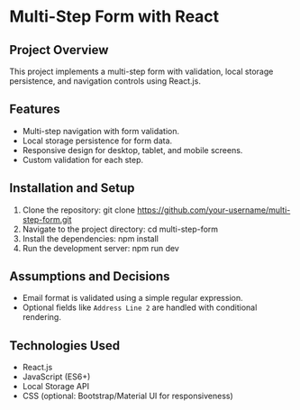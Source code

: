 # Multi-Step Form with React

## Project Overview
This project implements a multi-step form with validation, local storage persistence, and navigation controls using React.js.

## Features
- Multi-step navigation with form validation.
- Local storage persistence for form data.
- Responsive design for desktop, tablet, and mobile screens.
- Custom validation for each step.

## Installation and Setup
1. Clone the repository: git clone https://github.com/your-username/multi-step-form.git
2. Navigate to the project directory: cd multi-step-form
3. Install the dependencies: npm install
4. Run the development server: npm run dev


## Assumptions and Decisions
- Email format is validated using a simple regular expression.
- Optional fields like `Address Line 2` are handled with conditional rendering.

## Technologies Used
- React.js
- JavaScript (ES6+)
- Local Storage API
- CSS (optional: Bootstrap/Material UI for responsiveness)


